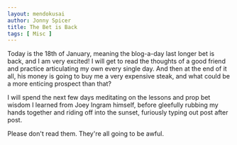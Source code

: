 ```yaml
---
layout: mendokusai
author: Jonny Spicer
title: The Bet is Back
tags: [ Misc ]
---
```

Today is the 18th of January, meaning the blog-a-day last longer bet is back, and I am very excited! I will get to read the thoughts of a good friend and practice articulating my own every single day. And
then at the end of it all, his money is going to buy me a very expensive steak, and what could be a more enticing prospect than that?

I will spend the next few days meditating on the lessons and prop bet wisdom I learned from Joey Ingram himself, before gleefully rubbing my hands together and riding off into the sunset, furiously typing out
post after post.

Please don't read them. They're all going to be awful.